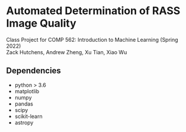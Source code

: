 # Automated Determination of RASS Image Quality
Class Project for COMP 562: Introduction to Machine Learning (Spring 2022)<br>
Zack Hutchens, Andrew Zheng, Xu Tian, Xiao Wu


## Dependencies 
 - python > 3.6
 - matplotlib
 - numpy 
 - pandas
 - scipy
 - scikit-learn
 - astropy 
